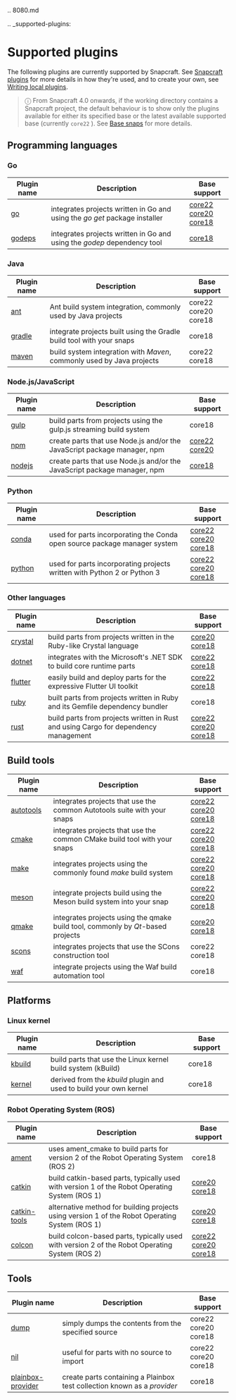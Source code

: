 .. 8080.md

.. _supported-plugins:

# Supported plugins

The following plugins are currently supported by Snapcraft. See [Snapcraft plugins](/t/snapcraft-plugins/4284) for more details in how they're used, and to create your own, see [Writing local plugins](/t/writing-local-plugins/5125).

> ⓘ From Snapcraft 4.0 onwards, if the working directory contains a Snapcraft project, the default behaviour is to show only the plugins available for either its specified base or the latest available supported base (currently  `core22` ). See [Base snaps](/t/base-snaps/11198) for more details.

## Programming languages

<h3 id='heading--go'>Go</h3>

| Plugin name |  Description | Base support |
|--|--|--|
| [go](/t/the-go-plugin/8505) | integrates projects written in Go and using the *go get* package installer  | [core22](/t/the-go-plugin/8505#heading--core22) <br /> [core20](/t/the-go-plugin/8505#heading--core20) <br /> [core18](/t/the-go-plugin/8505#heading--core18) |
 [godeps](/t/the-godeps-plugin/8506) | integrates projects written in Go and using the *godep* dependency tool | [core18](/t/the-godeps-plugin/8506) |

<h3 id='heading--java'>Java</h3>

| Plugin name |  Description | Base support |
|--|--|--|
| [ant](/t/the-ant-plugin/8507) | Ant build system integration, commonly used by Java projects | core22</br>core20</br>core18 |
| [gradle](/t/the-gradle-plugin/5390) | integrate projects built using the Gradle build tool with your snaps | core18 |
| [maven](/t/the-maven-plugin/4282) | build system integration with *Maven*, commonly used by Java projects  | core22</br>core18 |

<h3 id='heading--javascript'>Node.js/JavaScript</h3>

| Plugin name |  Description | Base support |
|--|--|--|
| [gulp](/t/the-gulp-plugin/8511) |  build parts from projects using the gulp.js streaming build system | core18 |
| [npm](/t/the-npm-plugin/17591) | create parts that use Node.js and/or the JavaScript package manager, npm | [core22](/t/the-npm-plugin/17591#heading--core22) <br /> [core20](/t/the-npm-plugin/17591#heading--core20) |
| [nodejs](/t/the-nodejs-plugin/8514) | create parts that use Node.js and/or the JavaScript package manager, npm | [core18](/t/the-nodejs-plugin/8514#heading--core18) |

<h3 id='heading--python'>Python</h3>

| Plugin name |  Description | Base support |
|--|--|--|
| [conda](/t/the-conda-plugin/12530) | used for parts incorporating the Conda open source package manager system | [core22](/t/the-conda-plugin/12530#heading--core22) <br /> [core20](/t/the-conda-plugin/12530#heading--core20) <br /> [core18](/t/the-conda-plugin/12530#heading--core18)|
| [python](/t/the-python-plugin/8529) | used for parts incorporating projects written with Python 2 or Python 3 |  [core22](/t/the-python-plugin/8529#heading--core22) <br /> [core20](/t/the-python-plugin/8529#heading--core20) <br /> [core18](/t/the-python-plugin/8529#heading--core18) |

<h3 id='heading--other'>Other languages</h3>

| Plugin name |  Description | Base support |
|--|--|--|
| [crystal](/t/the-crystal-plugin/12527) | build parts from projects written in the Ruby-like Crystal language | [core20](/t/the-crystal-plugin/12527#heading--core20) <br /> [core18]( /t/the-crystal-plugin/12527#heading--core18) |
| [dotnet](/t/the-dotnet-plugin/8584) | integrates with the Microsoft's .NET SDK to build core runtime parts  | [core22](/t/the-dotnet-plugin/8584#heading--core22) <br /> [core18](/t/the-dotnet-plugin/8584#heading--core18) |
| [flutter](/t/the-flutter-plugin/18746) | easily build and deploy parts for the expressive Flutter UI toolkit  | [core22](/t/the-flutter-plugin/18746#heading--core22)</br>[core18](/t/the-flutter-plugin/18746#heading--core18) |
| [ruby](/t/the-ruby-plugin/8587) | built parts from projects written in Ruby and its Gemfile dependency bundler | core18 |
| [rust](/t/the-rust-plugin/8588) | build parts from projects written in Rust and using Cargo for dependency management  | [core22](/t/the-rust-plugin/8588#heading--core22) <br /> [core20](/t/the-rust-plugin/8588#heading--core20) <br /> [core18](/t/the-rust-plugin/8588#heading--core18) |

<h2 id='heading--build-tools'>Build tools</h2>

| Plugin name |  Description | Base support |
|--|--|--|
| [autotools](/t/the-autotools-plugin/8616) | integrates projects that use the common Autotools suite with your snaps |  [core22](/t/the-autotools-plugin/8616#heading--core22) <br /> [core20](/t/the-autotools-plugin/8616#heading--core20) <br /> [core18](/t/the-autotools-plugin/8616#heading--core18)
| [cmake](/t/the-cmake-plugin/8621) | integrates projects that use the common CMake build tool with your snaps  | [core22](/t/the-cmake-plugin/8621#heading--core22) <br /> [core20](/t/the-cmake-plugin/8621#heading--core20) <br /> [core18](/t/the-cmake-plugin/8621#heading--core18) |
| [make](/t/the-make-plugin/8622) | integrates projects using the commonly found *make* build system | [core22](/t/the-make-plugin/8622#heading--core22) <br /> [core20](/t/the-make-plugin/8622#heading--core20) <br /> [core18](/t/the-make-plugin/8622#heading--core18)
| [meson](/t/the-meson-plugin/8623) | integrate projects build using the Meson build system into your snap | [core22](/t/the-meson-plugin/8623#heading--core22) <br /> [core20](/t/the-meson-plugin/8623#heading--core20) <br /> [core18](/t/the-meson-plugin/8623#heading--core18) |
| [qmake](/t/the-qmake-plugin/8628) | integrates projects using the qmake build tool, commonly by *Qt*-based projects | [core20](/t/the-qmake-plugin/8628#heading--core20) <br /> [core18](/t/the-qmake-plugin/8628#heading--core18) |
| [scons](/t/the-scons-plugin/8629) | integrates projects that use the SCons construction tool | core22</br>core18 |
| [waf](/t/the-waf-plugin/8630) | integrate projects using the Waf build automation tool | core18

## Platforms

### Linux kernel

| Plugin name |  Description | Base support |
|--|--|--|
| [kbuild](/t/the-kbuild-plugin/8633) | build parts that use the Linux kernel build system (kBuild) | core18 |
| [kernel](/t/the-kernel-plugin/8642) | derived from the *kbuild* plugin and used to build your own kernel | core18 |

### Robot Operating System (ROS)

| Plugin name |  Description | Base support |
|--|--|--|
| [ament](/t/the-ament-plugin/8643) | uses ament_cmake to build parts for version 2 of the Robot Operating System (ROS 2) | core18 |
| [catkin](/t/the-catkin-plugin/8644) | build catkin-based parts, typically used with version 1 of the Robot Operating System (ROS 1) | [core20](/t/the-catkin-plugin/8644#heading--core20) <br /> [core18](/t/the-catkin-plugin/8644#heading--core18) |
| [catkin-tools](/t/the-catkin-tools-plugin/8645) | alternative method for building projects using version 1 of the Robot Operating System (ROS 1)   | [core20](/t/the-catkin-tools-plugin/8645#heading--core20) <br /> [core18](/t/the-catkin-tools-plugin/8645#heading--core18) |
| [colcon](/t/the-colcon-plugin/11895) | build colcon-based parts, typically used with version 2 of the Robot Operating System (ROS 2)  | [core22](/t/the-colcon-plugin/11895#heading--core22) <br />[core20](/t/the-colcon-plugin/11895#heading--core20) <br /> [core18](/t/the-colcon-plugin/11895#heading--core18) |

## Tools

| Plugin name |  Description | Base support |
|--|--|--|
| [dump](/t/the-dump-plugin/8007) | simply dumps the contents from the specified source | core22 <br /> core20 <br /> core18 |
| [nil](/t/the-nil-plugin/8646) | useful for parts with no source to import | core22 <br /> core20 <br /> core18 |
| [plainbox-provider](/t/the-plainbox-provider-plugin/8647) | create parts containing a Plainbox test collection known as a *provider*  | core18 |8